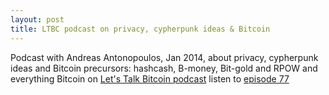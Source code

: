 ```yaml
---
layout: post
title: LTBC podcast on privacy, cypherpunk ideas & Bitcoin
---
```


Podcast with Andreas Antonopoulos, Jan 2014, about privacy, cypherpunk ideas and Bitcoin precursors: hashcash, B-money, Bit-gold and RPOW and everything Bitcoin on [Let's Talk Bitcoin podcast](https://letstalkbitcoin.com/) listen to [episode 77](https://letstalkbitcoin.com/e77-the-adam-back-interview)
